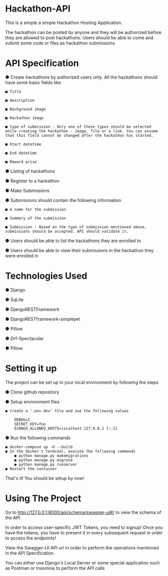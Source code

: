 
# Hackathon-API

This is a simple a simple Hackathon Hosting Application. 

The hackathon can be posted by anyone and they will be authorized before they are allowed to post hackathons. Users should be able to come and submit some code or files as hackathon submissions.

# API Specification

● Create hackathons by authorized users only. All the hackathons should have some basic fields like

    ■ Title

    ■ description

    ■ Background image

    ■ Hackathon image

    ■ type of submission - Only one of these types should be selected while creating the hackathon - image, file or a link. You can assume that this field cannot be changed after the hackathon has started.

    ■ Start datetime

    ■ End datetime

    ■ Reward prize

● Listing of hackathons

● Register to a hackathon

● Make Submissions

● Submissions should contain the following information

    ■ A name for the submission

    ■ Summary of the submission

    ■ Submission - Based on the type of submission mentioned above, submissions should be accepted. API should validate it.

● Users should be able to list the hackathons they are enrolled to

● Users should be able to view their submissions in the hackathon they were
enrolled in

# Technologies Used

● Django

● SqLite

● DjangoRESTFramework

● DjangoRESTframework-simplejwt

● Pillow

● Drf-Spectacular

● Pillow



# Setting it up

The project can be set up in your local environment by following the steps

● Clone github repository

● Setup environment files   
    
    ● Create a '.env.dev' file and use the following values

        DEBUG=1
        SECRET_KEY=foo
        DJANGO_ALLOWED_HOSTS=localhost 127.0.0.1 [::1]

● Run the following commands
    
    ● docker-compose up -d --build
    ● In the docker's terminal, execute the following commands
        ● python manage.py makemigrations
        ● python manage.py migrate
        ● python manage.py runserver
    ● Restart the container

That's it! You should be setup by now!



# Using The Project

Go to http://127.0.0.1:8000/api/schema/swagger-ui#/ to view the schema of the API

In order to access user-specific JWT Tokens, you need to signup! Once you have the tokens, you have to present it in every subsequent request in order to access the endpoints!

View the Swagger-UI API url in order to perform the operations mentioned in the API Specification.

You can either use Django's Local Server or some special application such as Postman or Insomnia to perform the API calls


